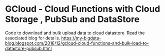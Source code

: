 # GCloud - Cloud Functions with Cloud Storage , PubSub and DataStore
Code to download and bulk upload data to cloud datastore. Read the associated blog for details.
https://my-bigdata-blog.blogspot.com/2018/12/gcloud-cloud-functions-and-bulk-load-to-datastore-pubsub.html
